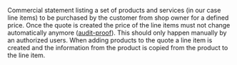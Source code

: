 Commercial statement listing a set of products and services (in our case line items) to be purchased by the customer from shop owner for a defined price. Once the quote is created the price of the line items must not change automatically anymore ([audit-proof]()). This should only happen manually by an authorized users. When adding products to the quote a line item is created and the information from the product is copied from the product to the line item.
